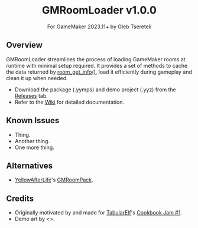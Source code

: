 <h1 align="center">GMRoomLoader v1.0.0</h1>
<p align="center">For GameMaker 2023.11+ by Gleb Tsereteli</p>

## Overview
GMRoomLoader streamlines the process of loading GameMaker rooms at runtime with minimal setup required. It provides a set of methods to cache the data returned by [room_get_info()](https://manual.gamemaker.io/monthly/en/GameMaker_Language/GML_Reference/Asset_Management/Rooms/room_get_info.htm), load it efficiently during gameplay and clean it up when needed.
* Download the package (.yymps) and demo project (.yyz) from the [Releases](https://github.com/glebtsereteli/GMRoomLoader/releases) tab.
* Refer to the [Wiki](https://youtu.be/hvL1339luv0?si=V5h979LwTKAaKErY) for detailed documentation.

## Known Issues
- Thing.
- Another thing.
- One more thing.

## Alternatives
- [YellowAfterLife](https://github.com/YellowAfterlife)'s [GMRoomPack](https://yellowafterlife.itch.io/gmroompack).

## Credits
- Originally motivated by and made for [TabularElf](https://github.com/tabularelf)'s [Cookbook Jam #1](https://itch.io/jam/cookbook-jam-1).
- Demo art by <>.
